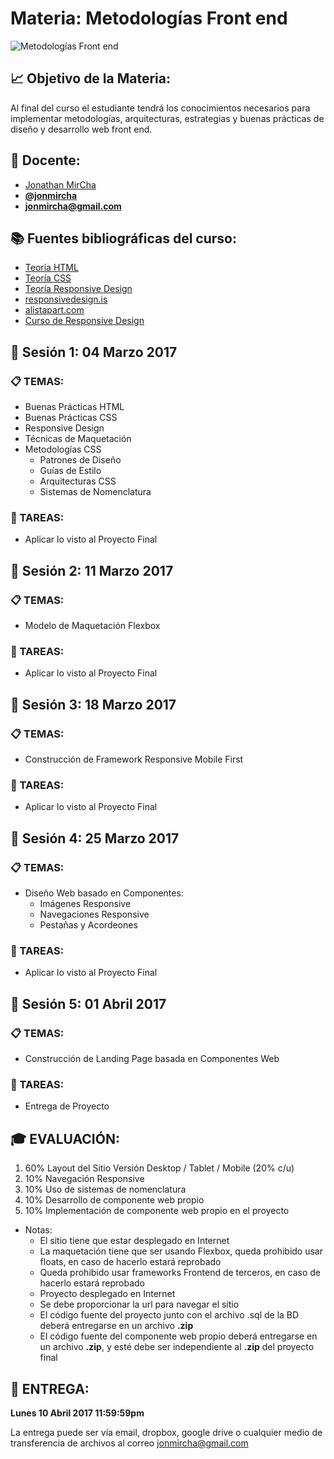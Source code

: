 # Materia: Metodologías Front end

![Metodologías Front end](http://bextlan.com/img/para-cursos/responsive-design.jpg)

## :chart_with_upwards_trend: Objetivo de la Materia:

Al final del curso el estudiante tendrá los conocimientos necesarios para implementar metodologías, arquitecturas, estrategias y buenas prácticas de diseño y desarrollo web front end.

## :bow: Docente:

* [Jonathan MirCha](http://jonmircha.com)
* **[@jonmircha](https://twitter.com/jonmircha)**
* **[jonmircha@gmail.com](mailto:jonmircha@gmail.com)**

## :books: Fuentes bibliográficas del curso:

* [Teoría HTML](./teoria-html.md)
* [Teoría CSS](./teoria-css.md)
* [Teoría Responsive Design](./teoria-rwd.md)
* [responsivedesign.is](https://responsivedesign.is/)
* [alistapart.com](http://alistapart.com/)
* [Curso de Responsive Design](http://bextlan.com/cursos/responsive-design/)


## :school: Sesión 1: 04 Marzo 2017

### :clipboard: TEMAS:

* Buenas Prácticas HTML
* Buenas Prácticas CSS
* Responsive Design
* Técnicas de Maquetación
* Metodologías CSS
	* Patrones de Diseño
	* Guías de Estilo
	* Arquitecturas CSS
	* Sistemas de Nomenclatura

### :pencil: TAREAS:

* Aplicar lo visto al Proyecto Final


## :school: Sesión 2: 11 Marzo 2017

### :clipboard: TEMAS:

* Modelo de Maquetación Flexbox

### :pencil: TAREAS:

* Aplicar lo visto al Proyecto Final


## :school: Sesión 3: 18 Marzo 2017

### :clipboard: TEMAS: 

* Construcción de Framework Responsive Mobile First

### :pencil: TAREAS:

* Aplicar lo visto al Proyecto Final


## :school: Sesión 4: 25 Marzo 2017

### :clipboard: TEMAS:

* Diseño Web basado en Componentes:
	* Imágenes Responsive
	* Navegaciones Responsive
	* Pestañas y Acordeones

### :pencil: TAREAS:

* Aplicar lo visto al Proyecto Final


## :school: Sesión 5: 01 Abril 2017

### :clipboard: TEMAS:

* Construcción de Landing Page basada en Componentes Web

### :pencil: TAREAS:

* Entrega de Proyecto


## :mortar_board: EVALUACIÓN:

1. 60% Layout del Sitio Versión Desktop / Tablet / Mobile (20% c/u)
1. 10% Navegación Responsive
1. 10% Uso de sistemas de nomenclatura
1. 10% Desarrollo de componente web propio
1. 10% Implementación de componente web propio en el proyecto
* Notas:
	* El sitio tiene que estar desplegado en Internet
	* La maquetación tiene que ser usando Flexbox, queda prohibido usar floats, en caso de hacerlo estará reprobado
	* Queda prohibido usar frameworks Frontend de terceros, en caso de hacerlo estará reprobado
	* Proyecto desplegado en Internet
	* Se debe proporcionar la url para navegar el sitio
	* El código fuente del proyecto junto con el archivo .sql de la BD deberá entregarse en un archivo **.zip**
	* El código fuente del componente web propio deberá entregarse en un archivo **.zip**, y esté debe ser independiente al **.zip** del proyecto final


## :date: ENTREGA:

**Lunes 10 Abril 2017 11:59:59pm**

La entrega puede ser vía email, dropbox, google drive o cualquier medio de transferencia de archivos al correo jonmircha@gmail.com